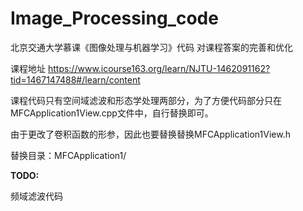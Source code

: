 # Image_Processing_code
北京交通大学慕课《图像处理与机器学习》代码   对课程答案的完善和优化  

课程地址 https://www.icourse163.org/learn/NJTU-1462091162?tid=1467147488#/learn/content  


课程代码只有空间域滤波和形态学处理两部分，为了方便代码部分只在MFCApplication1View.cpp文件中，自行替换即可。  


由于更改了卷积函数的形参，因此也要替换替换MFCApplication1View.h  

替换目录：MFCApplication1/   


**TODO:**  

频域滤波代码

